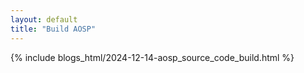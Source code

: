 ```yaml
---
layout: default
title: "Build AOSP"
---
```


{% include blogs_html/2024-12-14-aosp_source_code_build.html %}
